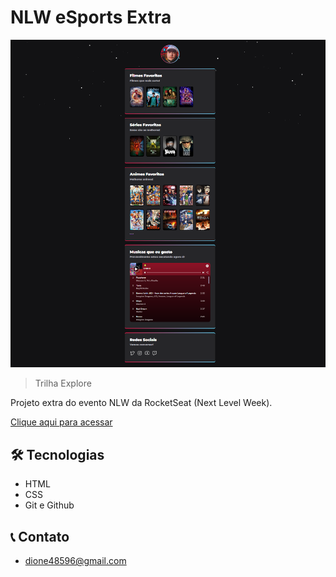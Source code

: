 # NLW eSports Extra

![preview](./Fundo/preview.png)

> Trilha Explore

Projeto extra do evento NLW da RocketSeat (Next Level Week).

[Clique aqui para acessar](Jonathan7003.github.io/Desafio-NLW)

## 🛠 Tecnologias 

- HTML
- CSS
- Git e Github

## 📞 Contato

- dione48596@gmail.com